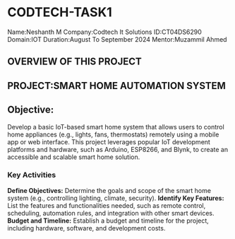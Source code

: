 # CODTECH-TASK1
Name:Neshanth M
Company:Codtech It Solutions
ID:CT04DS6290
Domain:IOT
Duration:August To September 2024
Mentor:Muzammil Ahmed


## OVERVIEW OF THIS PROJECT

## PROJECT:SMART HOME AUTOMATION SYSTEM

## Objective:
Develop a basic IoT-based smart home system that allows users to control home appliances (e.g., lights, fans, thermostats) remotely using a mobile app or web interface. This project leverages popular IoT development platforms and hardware, such as Arduino, ESP8266, and Blynk, to create an accessible and scalable smart home solution.

### Key Activities
**Define Objectives:** Determine the goals and scope of the smart home system (e.g., controlling lighting, climate, security).
**Identify Key Features:** List the features and functionalities needed, such as remote control, scheduling, automation rules, and integration with other smart devices.
**Budget and Timeline:** Establish a budget and timeline for the project, including hardware, software, and development costs.
